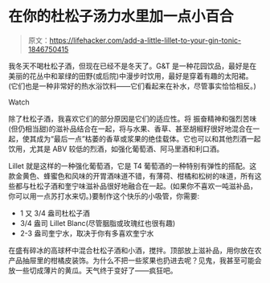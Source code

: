 # 在你的杜松子汤力水里加一点小百合

> 原文：<https://lifehacker.com/add-a-little-lillet-to-your-gin-tonic-1846750415>

我冬天不喝杜松子酒，但现在已经不是冬天了。G&T 是一种花园饮品，最好是在美丽的花丛中和翠绿的田野(或后院)中漫步时饮用，最好是穿着有趣的太阳裙。(它们也是一种非常好的热水浴饮料——它们看起来在补水，尽管事实恰恰相反。)

Watch

除了杜松子酒，我喜欢它们的部分原因是它们的适应性。将 振奋精神和强烈苦味(但仍相当甜)的滋补品结合在一起，将与水果、香草、甚至胡椒籽很好地混合在一起，使其成为“最后一点”枯萎的香草或浆果的绝佳载体。它也可以和其他烈酒一起饮用，尤其是 ABV 较低的烈酒，如强化葡萄酒、阿马里酒和利口酒。

Lillet 就是这样的一种强化葡萄酒，它是 T4 葡萄酒的一种特别有弹性的搭配。这款金黄色、蜂蜜色和风味的开胃酒味道不错，有薄荷、柑橘和松树的味道，所有这些都与杜松子酒和奎宁味滋补品很好地融合在一起。(如果你不喜欢一吨滋补品，你可以用一点苏打水来切。)要制作这个快乐的小吸管，你需要:

*   1 又 3/4 盎司杜松子酒
*   3/4 盎司 Lillet Blanc(尽管胭脂或玫瑰红也很有趣)
*   2-3 盎司奎宁水，取决于你有多喜欢奎宁水

在盛有碎冰的高球杯中混合杜松子酒和小酒，搅拌。顶部放上滋补品，用你放在农产品抽屉里的柑橘皮装饰。为什么不把一些浆果也扔进去呢？见鬼，我甚至可能会放一些切成薄片的黄瓜。天气终于变好了——疯狂吧。